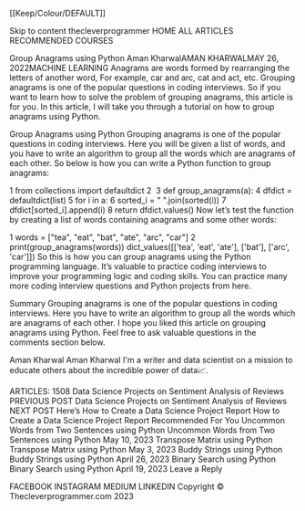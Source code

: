 [[Keep/Colour/DEFAULT]] 

Skip to content
thecleverprogrammer
HOME
ALL ARTICLES
RECOMMENDED COURSES

Group Anagrams using Python
Aman KharwalAMAN KHARWALMAY 26, 2022MACHINE LEARNING
Anagrams are words formed by rearranging the letters of another word, For example, car and arc, cat and act, etc. Grouping anagrams is one of the popular questions in coding interviews. So if you want to learn how to solve the problem of grouping anagrams, this article is for you. In this article, I will take you through a tutorial on how to group anagrams using Python.

Group Anagrams using Python
Grouping anagrams is one of the popular questions in coding interviews. Here you will be given a list of words, and you have to write an algorithm to group all the words which are anagrams of each other. So below is how you can write a Python function to group anagrams:

1
from collections import defaultdict
2
​
3
def group_anagrams(a):
4
    dfdict = defaultdict(list)
5
    for i in a:
6
        sorted_i = " ".join(sorted(i))
7
        dfdict[sorted_i].append(i)
8
    return dfdict.values()
Now let’s test the function by creating a list of words containing anagrams and some other words:

1
words = ["tea", "eat", "bat", "ate", "arc", "car"]
2
print(group_anagrams(words))
dict_values([['tea', 'eat', 'ate'], ['bat'], ['arc', 'car']])
So this is how you can group anagrams using the Python programming language. It’s valuable to practice coding interviews to improve your programming logic and coding skills. You can practice many more coding interview questions and Python projects from here.

Summary
Grouping anagrams is one of the popular questions in coding interviews. Here you have to write an algorithm to group all the words which are anagrams of each other. I hope you liked this article on grouping anagrams using Python. Feel free to ask valuable questions in the comments section below.

Aman Kharwal
Aman Kharwal
I'm a writer and data scientist on a mission to educate others about the incredible power of data📈.

ARTICLES: 1508
Data Science Projects on Sentiment Analysis of Reviews
PREVIOUS POST
Data Science Projects on Sentiment Analysis of Reviews
NEXT POST
Here’s How to Create a Data Science Project Report
How to Create a Data Science Project Report
Recommended For You
Uncommon Words from Two Sentences using Python
Uncommon Words from Two Sentences using Python
May 10, 2023
Transpose Matrix using Python
Transpose Matrix using Python
May 3, 2023
Buddy Strings using Python
Buddy Strings using Python
April 26, 2023
Binary Search using Python
Binary Search using Python
April 19, 2023
Leave a Reply

FACEBOOK
INSTAGRAM
MEDIUM
LINKEDIN
Copyright © Thecleverprogrammer.com 2023 


